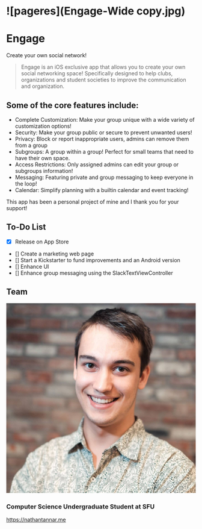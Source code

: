# ![pageres](Engage-Wide copy.jpg)

# Engage

Create your own social network!

> Engage is an iOS exclusive app that allows you to create your own social networking space! Specifically designed to help clubs, organizations and student societies to improve the communication and organization. 

## Some of the core features include:
- Complete Customization: Make your group unique with a wide variety of customization options!
- Security: Make your group public or secure to prevent unwanted users!
- Privacy: Block or report inappropriate users, admins can remove them from a group
- Subgroups: A group within a group! Perfect for small teams that need to have their own space.
- Access Restrictions: Only assigned admins can edit your group or subgroups information!
- Messaging: Featuring private and group messaging to keep everyone in the loop!
- Calendar: Simplify planning with a builtin calendar and event tracking!


This app has been a personal project of mine and I thank you for your support!

## To-Do List

- [x] Release on App Store
- [] Create a marketing web page
- [] Start a Kickstarter to fund improvements and an Android version
- [] Enhance UI
- [] Enhance group messaging using the SlackTextViewController

## Team

[![Nathan Tannar](Engage/Nathan.jpg)](https://nathantannar.me)
### Computer Science Undergraduate Student at SFU
https://nathantannar.me

